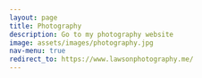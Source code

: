 ```yaml
---
layout: page
title: Photography
description: Go to my photography website
image: assets/images/photography.jpg
nav-menu: true
redirect_to: https://www.lawsonphotography.me/
---
```

